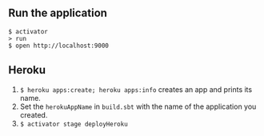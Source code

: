 ## Run the application
```shell
$ activator
> run
$ open http://localhost:9000
```

## Heroku

1. `$ heroku apps:create; heroku apps:info` creates an app and prints its name.
2. Set the `herokuAppName` in `build.sbt` with the name of the application you created.
3. `$ activator stage deployHeroku`
